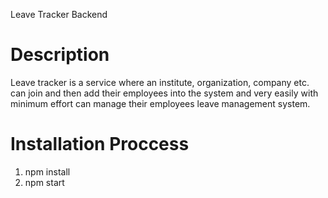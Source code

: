 Leave Tracker Backend

# Description
Leave tracker is a service where an institute, organization, company etc. can join and then add their employees into the system and very easily with minimum effort can manage their employees leave management system.

# Installation Proccess
1. npm install
2. npm start


